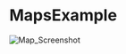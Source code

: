 # MapsExample
![Map_Screenshot](https://user-images.githubusercontent.com/25587445/70854485-dffa4200-1e92-11ea-90f0-5ac12028fd14.jpg)
